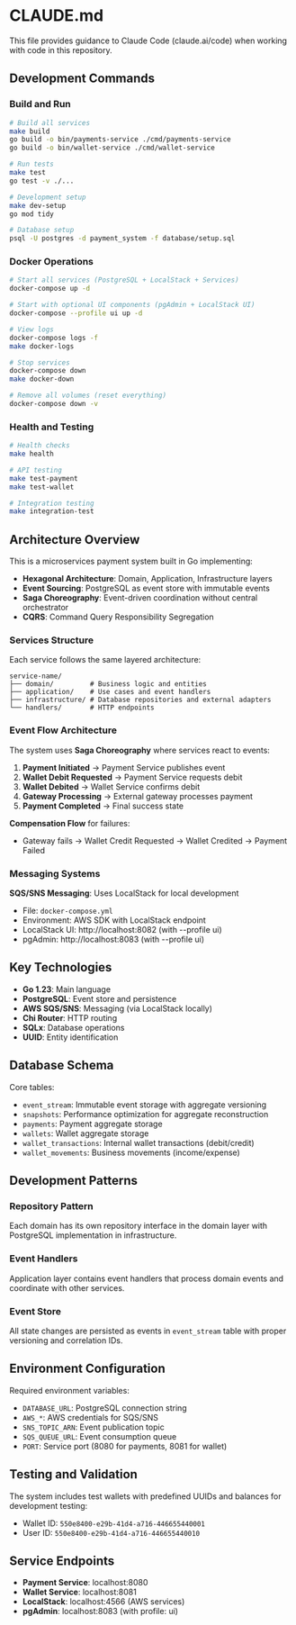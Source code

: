 # CLAUDE.md

This file provides guidance to Claude Code (claude.ai/code) when working with code in this repository.

## Development Commands

### Build and Run
```bash
# Build all services
make build
go build -o bin/payments-service ./cmd/payments-service
go build -o bin/wallet-service ./cmd/wallet-service

# Run tests
make test
go test -v ./...

# Development setup
make dev-setup
go mod tidy

# Database setup
psql -U postgres -d payment_system -f database/setup.sql
```

### Docker Operations
```bash
# Start all services (PostgreSQL + LocalStack + Services)
docker-compose up -d

# Start with optional UI components (pgAdmin + LocalStack UI)
docker-compose --profile ui up -d

# View logs
docker-compose logs -f
make docker-logs

# Stop services
docker-compose down
make docker-down

# Remove all volumes (reset everything)
docker-compose down -v
```

### Health and Testing
```bash
# Health checks
make health

# API testing
make test-payment
make test-wallet

# Integration testing
make integration-test
```

## Architecture Overview

This is a microservices payment system built in Go implementing:

- **Hexagonal Architecture**: Domain, Application, Infrastructure layers
- **Event Sourcing**: PostgreSQL as event store with immutable events
- **Saga Choreography**: Event-driven coordination without central orchestrator
- **CQRS**: Command Query Responsibility Segregation

### Services Structure

Each service follows the same layered architecture:
```
service-name/
├── domain/         # Business logic and entities
├── application/    # Use cases and event handlers
├── infrastructure/ # Database repositories and external adapters
└── handlers/       # HTTP endpoints
```

### Event Flow Architecture

The system uses **Saga Choreography** where services react to events:

1. **Payment Initiated** → Payment Service publishes event
2. **Wallet Debit Requested** → Payment Service requests debit
3. **Wallet Debited** → Wallet Service confirms debit
4. **Gateway Processing** → External gateway processes payment
5. **Payment Completed** → Final success state

**Compensation Flow** for failures:
- Gateway fails → Wallet Credit Requested → Wallet Credited → Payment Failed

### Messaging Systems

**SQS/SNS Messaging**: Uses LocalStack for local development
   - File: `docker-compose.yml`
   - Environment: AWS SDK with LocalStack endpoint
   - LocalStack UI: http://localhost:8082 (with --profile ui)
   - pgAdmin: http://localhost:8083 (with --profile ui)

## Key Technologies

- **Go 1.23**: Main language
- **PostgreSQL**: Event store and persistence
- **AWS SQS/SNS**: Messaging (via LocalStack locally)
- **Chi Router**: HTTP routing
- **SQLx**: Database operations
- **UUID**: Entity identification

## Database Schema

Core tables:
- `event_stream`: Immutable event storage with aggregate versioning
- `snapshots`: Performance optimization for aggregate reconstruction
- `payments`: Payment aggregate storage
- `wallets`: Wallet aggregate storage
- `wallet_transactions`: Internal wallet transactions (debit/credit)
- `wallet_movements`: Business movements (income/expense)

## Development Patterns

### Repository Pattern
Each domain has its own repository interface in the domain layer with PostgreSQL implementation in infrastructure.

### Event Handlers
Application layer contains event handlers that process domain events and coordinate with other services.

### Event Store
All state changes are persisted as events in `event_stream` table with proper versioning and correlation IDs.

## Environment Configuration

Required environment variables:
- `DATABASE_URL`: PostgreSQL connection string
- `AWS_*`: AWS credentials for SQS/SNS
- `SNS_TOPIC_ARN`: Event publication topic
- `SQS_QUEUE_URL`: Event consumption queue
- `PORT`: Service port (8080 for payments, 8081 for wallet)

## Testing and Validation

The system includes test wallets with predefined UUIDs and balances for development testing:
- Wallet ID: `550e8400-e29b-41d4-a716-446655440001`
- User ID: `550e8400-e29b-41d4-a716-446655440010`

## Service Endpoints

- **Payment Service**: localhost:8080
- **Wallet Service**: localhost:8081
- **LocalStack**: localhost:4566 (AWS services)
- **pgAdmin**: localhost:8083 (with profile: ui)